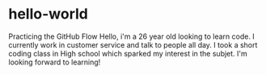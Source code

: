 # hello-world
Practicing the GitHub Flow
Hello, i'm a 26 year old looking to learn code. I currently work in customer service and talk to people all day. I took a short coding class in High school which sparked my interest in the subjet. I'm looking forward to learning!
